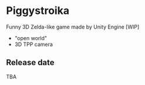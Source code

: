 # Piggystroika
Funny 3D Zelda-like game made by Unity Engine [WIP]

- "open world"
- 3D TPP camera

## Release date
TBA
